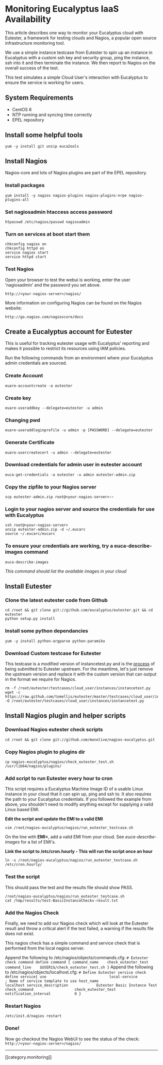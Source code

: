 # Monitoring Eucalyptus IaaS Availability

This article describes one way to monitor your Eucalyptus cloud with Eutester, a framework for testing clouds and Nagios, a popular open source infrastructure monitoring tool.

We use a simple instance testcase from Eutester to spin up an instance in Eucalyptus with a custom ssh key and security group, ping the instance, ssh into it and then terminate the instance. We then report to Nagios on the overall success of the test.

This test simulates a simple Cloud User's interaction with Eucalyptus to ensure the service is working for users.

## System Requirements
* CentOS 6
* NTP running and syncing time correctly
* EPEL repository

## Install some helpful tools
    yum -y install git unzip euca2ools

## Install Nagios

Nagios-core and lots of Nagios plugins are part of the EPEL repository.

### Install packages
    yum install -y nagios nagios-plugins nagios-plugins-nrpe nagios-plugins-all

### Set nagiosadmin htaccess access password
    htpasswd /etc/nagios/passwd nagiosadmin

### Turn on services at boot start them
    chkconfig nagios on
    chkconfig httpd on
    service nagios start
    service httpd start

### Test Nagios

Open your browser to test the webui is working, enter the user 'nagiosadmin' and the password you set above.
    
    http://<your-nagios-server>/nagios/

More information on configuring Nagios can be found on the Nagios website:

    http://go.nagios.com/nagioscore/docs


## Create a Eucalyptus account for Eutester

This is useful for tracking eutester usage with Eucalyptus' reporting and makes it possible to restrict its resources using IAM policies.

Run the following commands from an environment where your Eucalyptus admin credentials are sourced.

### Create Account
    euare-accountcreate -a eutester

### Create key
    euare-useraddkey --delegate=eutester -u admin

### Changing pwd
    euare-useraddloginprofile -u admin -p [PASSWORD] --delegate=eutester

### Generate Certificate
    euare-usercreatecert -u admin --delegate=eutester

### Download credentials for admin user in eutester account
    euca-get-credentials -a eutester -u admin eutester-admin.zip

### Copy the zipfile to your Nagios server
    scp eutester-admin.zip root@<your-nagios-server>:~

### Login to your nagios server and source the credentials for use with Eucalyptus
    ssh root@<your-nagios-server>
    unzip eutester-admin.zip -d ~/.eucarc
    source ~/.eucarc/eucarc

### To ensure your credentials are working, try a euca-describe-images command
    euca-describe-images

_This command should list the available images in your cloud_

## Install Eutester

### Clone the latest eutester code from Github
    cd /root && git clone git://github.com/eucalyptus/eutester.git && cd eutester
    python setup.py install

### Install some python dependancies
    yum -y install python-argparse python-paramiko

### Download Custom testcase for Eutester

This testcase is a modified version of instancetest.py and is the [process](https://github.com/eucalyptus/eutester/pull/99) of being submitted to Eutester upstream.
For the meantime, let's just remove the upstream version and replace it with the custom version that can output in the format we require for Nagios.

    rm -f /root/eutester/testcases/cloud_user/instances/instancetest.py
    wget -c https://raw.github.com/tomellis/eutester/master/testcases/cloud_user/instances/instancetest.py -O /root/eutester/testcases/cloud_user/instances/instancetest.py

## Install Nagios plugin and helper scripts

### Download Nagios eutester check scripts
    cd /root && git clone git://github.com/monolive/nagios-eucalyptus.git

### Copy Nagios plugin to plugins dir
    cp nagios-eucalyptus/nagios/check_eutester_test.sh /usr/lib64/nagios/plugins/

### Add script to run Eutester every hour to cron

This script requires a Eucalyptus Machine Image ID of a usable Linux instance in your cloud that it can spin up, ping and ssh to. It also requires the path to your Eucalyptus credentials.
If you followed the example from above, you shouldn't need to modify anything except for supplying a valid Linux based EMI.

**Edit the script and update the EMI to a valid EMI** 

    vim /root/nagios-eucalyptus/nagios/run_eutester_testcase.sh

On the line with **EMI=**, add a valid EMI from your cloud. See _euca-describe-images_ for a list of EMI's.

**Link the script to /etc/cron.hourly - This will run the script once an hour**

    ln -s /root/nagios-eucalyptus/nagios/run_eutester_testcase.sh /etc/cron.hourly/

### Test the script

This should pass the test and the results file should show PASS.

    /root/nagios-eucalyptus/nagios/run_eutester_testcase.sh
    cat /tmp/results/test-BasicInstanceChecks-result.txt

### Add the Nagios Check

Finally, we need to add our Nagios check which will look at the Eutester result and throw a critical alert if the test failed, a warning if the results file does not exist.

This nagios check has a simple command and service check that is performed from the local nagios server.

Append the following to /etc/nagios/objects/commands.cfg:
    ```
    # Eutester check command
    define command {
            command_name    check_eutester_test
            command_line    $USER1$/check_eutester_test.sh
            }
    ```
Append the following to /etc/nagios/objects/localhost.cfg:
    ```
    # Define Eutester service check
    define service{
            use                             local-service         ; Name of service template to use
            host_name                       localhost
            service_description             Eutester Basic Instance Test
            check_command                   check_eutester_test
            notification_interval           0
            }
    ```
### Restart Nagios
    /etc/init.d/nagios restart

### Done!

Now go checkout the Nagios WebUI to see the status of the check:
    ```
    http://<your-nagios-server>/nagios/
    ```

*****

[[category.monitoring]]
